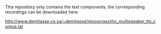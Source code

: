 This repository only contains the text components, the corresponding
recordings can be downloaded here:

http://www.demitasse.co.za/~demitasse/resources/xho_multispeaker_tts_corpus.tar
